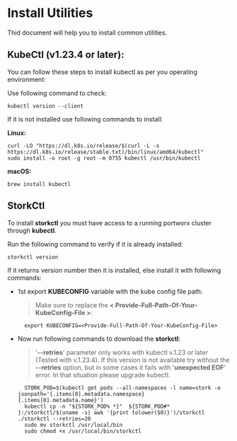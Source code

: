 # Install Utilities

Thid document will help you to install common utilities.

## KubeCtl (v1.23.4 or later):

You can follow these steps to install kubectl as per you operating environment:

Use following command to check:

    kubectl version --client

If it is not installed use following commands to install:
	
**Linux:**
	
    curl -LO "https://dl.k8s.io/release/$(curl -L -s https://dl.k8s.io/release/stable.txt)/bin/linux/amd64/kubectl"
    sudo install -o root -g root -m 0755 kubectl /usr/bin/kubectl
		
**macOS:**
		
  	brew install kubectl


## StorkCtl

To install **storkctl** you must have access to a running portworx cluster through **kubectl**.

Run the following command to verify if it is already installed:

	storkctl version

If it returns version number then it is installed, else install it with following commands:
	
* 1st export **KUBECONFIG** variable with the kube config file path:

	> Make sure to replace the **< Provide-Full-Path-Of-Your-KubeConfig-File >**:

		export KUBECONFIG=<Provide-Full-Path-Of-Your-KubeConfig-File>

* Now run following commands to download the **storkctl**:

	> '**--retries**' parameter only works with kubectl v.1.23 or later (Tested with v.1.23.4). If this version is not available try without the **--retries** option, but in some cases it fails with '**unexpected EOF**' error. In that situation please upgrade kubectl.

		STORK_POD=$(kubectl get pods --all-namespaces -l name=stork -o jsonpath='{.items[0].metadata.namespace} {.items[0].metadata.name}')
		kubectl cp -n "${STORK_POD% *}"  ${STORK_POD#* }:/storkctl/$(uname -s| awk '{print tolower($0)}')/storkctl ./storkctl --retries=20
		sudo mv storkctl /usr/local/bin
		sudo chmod +x /usr/local/bin/storkctl
